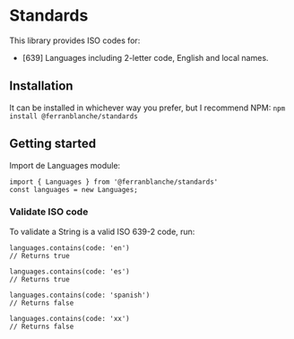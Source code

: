# Standards
This library provides ISO codes for:
- [639] Languages including 2-letter code, English and local names.

## Installation
It can be installed in whichever way you prefer, but I recommend NPM:
`npm install @ferranblanche/standards`

## Getting started
Import de Languages module:
```
import { Languages } from '@ferranblanche/standards'
const languages = new Languages;
```

### Validate ISO code
To validate a String is a valid ISO 639-2 code, run:
```
languages.contains(code: 'en')
// Returns true

languages.contains(code: 'es')
// Returns true

languages.contains(code: 'spanish')
// Returns false

languages.contains(code: 'xx')
// Returns false
```
